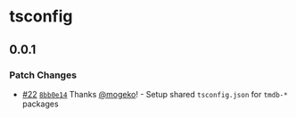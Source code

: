 # tsconfig

## 0.0.1

### Patch Changes

- [#22](https://github.com/mogeko/movisea/pull/22) [`8bb0e14`](https://github.com/mogeko/movisea/commit/8bb0e1454ec8f73d002b1c0d0c9712d6c8f05bde) Thanks [@mogeko](https://github.com/mogeko)! - Setup shared `tsconfig.json` for `tmdb-*` packages
